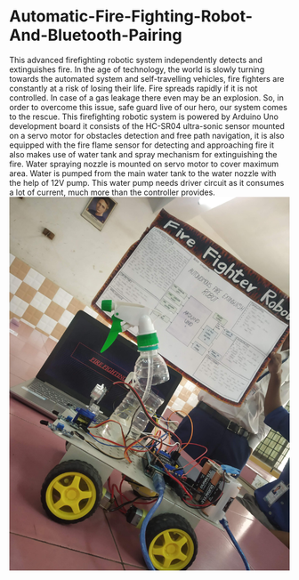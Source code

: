 # Automatic-Fire-Fighting-Robot-And-Bluetooth-Pairing
This advanced firefighting robotic system independently detects and extinguishes fire. In the age of technology, the world is slowly turning towards the automated system and self-travelling vehicles, fire fighters are constantly at a risk of losing their life. Fire spreads rapidly if it is not controlled. In case of a gas leakage there even may be an explosion. So, in order to overcome this issue, safe guard live of our hero, our system comes to the rescue. This firefighting robotic system is powered by Arduino Uno development board it consists of the HC-SR04 ultra-sonic sensor mounted on a servo motor for obstacles detection and free path navigation, it is also equipped with the fire flame sensor for detecting and approaching fire it also makes use of water tank and spray mechanism for extinguishing the fire. Water spraying nozzle is mounted on servo motor to cover maximum area. Water is pumped from the main water tank to the water nozzle with the help of 12V pump. This water pump needs driver circuit as it consumes a lot of current, much more than the controller provides.
<img src="img/IMG1.jpg" alt="Robot">
